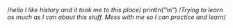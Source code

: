 /*hello
I like history and it took me to this place*/ println("\n")
/*Trying to learn as much as I can about this stuff. Mess with me so I can practice and learn*/
